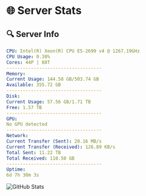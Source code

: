 # 🌐 Server Stats
## 🔍 Server Info
```yaml
CPU: Intel(R) Xeon(R) CPU E5-2699 v4 @ 1267.19GHz
CPU Usage: 0.30%
Cores: 44P | 88T
-----------------------------------
Memory:
Current Usage: 144.58 GB/503.74 GB
Available: 355.72 GB
-----------------------------------
Disk:
Current Usage: 57.56 GB/1.71 TB
Free: 1.57 TB
-----------------------------------
GPU:
No GPU detected
-----------------------------------
Network:
Current Transfer (Sent): 20.16 MB/s
Current Transfer (Received): 126.89 KB/s
Total Sent: 11.22 TB
Total Received: 110.50 GB
-----------------------------------
Uptime:
6d 7h 30m 3s
```
![GitHub Stats](https://img.shields.io/badge/Updated-2025-03-14_04:52:52-blue)